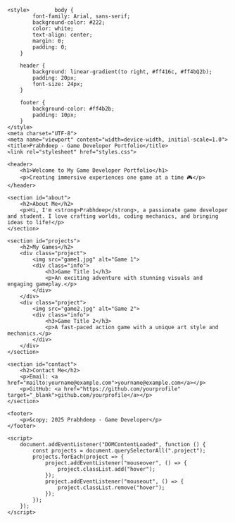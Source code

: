 <!DOCTYPE html>
<html lang="en">



<head>

    <style>        body {
            font-family: Arial, sans-serif;
            background-color: #222;
            color: white;
            text-align: center;
            margin: 0;
            padding: 0;
        }

        header {
            background: linear-gradient(to right, #ff416c, #ff4bQ2b);
            padding: 20px;
            font-size: 24px;
        }

        footer {
            background-color: #ff4b2b;
            padding: 10px;
        }
    </style>
    <meta charset="UTF-8">
    <meta name="viewport" content="width=device-width, initial-scale=1.0">
    <title>Prabhdeep - Game Developer Portfolio</title>
    <link rel="stylesheet" href="styles.css">
</head>
<body>

    <header>
        <h1>Welcome to My Game Developer Portfolio</h1>
        <p>Creating immersive experiences one game at a time 🎮</p>
    </header>

    <section id="about">
        <h2>About Me</h2>
        <p>Hi, I'm <strong>Prabhdeep</strong>, a passionate game developer and student. I love crafting worlds, coding mechanics, and bringing ideas to life!</p>
    </section>

    <section id="projects">
        <h2>My Games</h2>
        <div class="project">
            <img src="game1.jpg" alt="Game 1">
            <div class="info">
                <h3>Game Title 1</h3>
                <p>An exciting adventure with stunning visuals and engaging gameplay.</p>
            </div>
        </div>
        <div class="project">
            <img src="game2.jpg" alt="Game 2">
            <div class="info">
                <h3>Game Title 2</h3>
                <p>A fast-paced action game with a unique art style and mechanics.</p>
            </div>
        </div>
    </section>

    <section id="contact">
        <h2>Contact Me</h2>
        <p>Email: <a href="mailto:yourname@example.com">yourname@example.com</a></p>
        <p>GitHub: <a href="https://github.com/yourprofile" target="_blank">github.com/yourprofile</a></p>
    </section>

    <footer>
        <p>&copy; 2025 Prabhdeep - Game Developer</p>
    </footer>

    <script>
        document.addEventListener("DOMContentLoaded", function () {
            const projects = document.querySelectorAll(".project");
            projects.forEach(project => {
                project.addEventListener("mouseover", () => {
                    project.classList.add("hover");
                });
                project.addEventListener("mouseout", () => {
                    project.classList.remove("hover");
                });
            });
        });
    </script>

</body>
</html>
